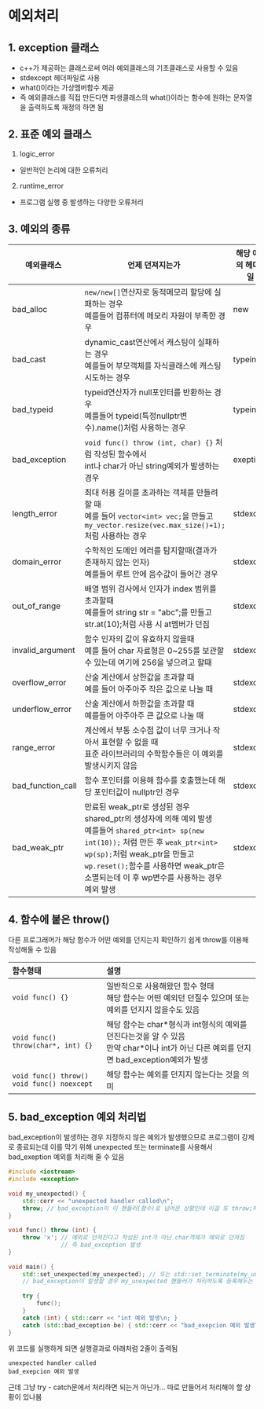 # 예외처리

## 1. exception 클래스

- c++가 제공하는 클래스로써 여러 예외클래스의 기초클래스로 사용할 수 있음
- stdexcept 헤더파일로 사용
- what()이라는 가상멤버함수 제공
- 즉 예외클래스를 직접 만든다면 파생클래스의 what()이라는 함수에 원하는 문자열을 출력하도록 재정의 하면 됨

## 2. 표준 예외 클래스

1) logic\_error
- 일반적인 논리에 대한 오류처리
2) runtime\_error
- 프로그램 실행 중 발생하는 다양한 오류처리

## 3. 예외의 종류

| 예외클래스  | 언제 던져지는가  | 해당 예외의 헤더파일  |
| --- | --- | --- |
| bad\_alloc | `new/new[]`연산자로 동적메모리 할당에 실패하는 경우</br>예를들어 컴퓨터에 메모리 자원이 부족한 경우 | new |
| bad\_cast | dynamic\_cast연산에서 캐스팅이 실패하는 경우</br>예를들어 부모객체를 자식클래스에 캐스팅 시도하는 경우 | typeinfo |
| bad\_typeid | typeid연산자가 null포인터를 반환하는 경우</br>예를들어 typeid(특정nullptr변수).name()처럼 사용하는 경우 | typeinfo |
| bad\_exception | `void func() throw (int, char) {}` 처럼 작성된 함수에서</br>int나 char가 아닌 string예외가 발생하는 경우 | exeption |
| length\_error | 최대 허용 길이를 초과하는 객체를 만들려 할 때</br>예를 들어 `vector<int> vec;`을 만들고 `my_vector.resize(vec.max_size()+1);` 처럼 사용하는 경우 | stdexcept |
| domain\_error | 수학적인 도메인 에러를 탐지할때(결과가 존재하지 않는 인자)</br>예를들어 루트 안에 음수값이 들어간 경우 | stdexcept |
| out\_of\_range | 배열 범위 검사에서 인자가 index 범위를 초과할때</br>예를들어 string str = "abc";를 만들고 str.at(10);처럼 사용 시 at멤버가 던짐 | stdexcept |
| invalid\_argument | 함수 인자의 값이 유효하지 않을때</br>예를 들어 char 자료형은 0~255를 보관할 수 있는데   여기에 256을 넣으려고 할때 | stdexcept |
| overflow\_error | 산술 계산에서 상한값을 초과할 때</br>예를 들어 아주아주 작은 값으로 나눌 때 | stdexcept |
| underflow\_error | 산술 계산에서 하한값을 초과할 때</br>예를들어 아주아주 큰 값으로 나눌 때 | stdexcept |
| range\_error | 계산에서 부동 소수점 값이 너무 크거나 작아서 표현할 수 없을 때</br>표준 라이브러리의 수학함수들은 이 예외를 발생시키지 않음 | stdexcept |
| bad\_function\_call | 함수 포인터를 이용해 함수를 호출했는데 해당 포인터값이 nullptr인 경우 | stdexcept |
| bad\_weak\_ptr | 만료된 weak\_ptr로 생성된 경우 shared\_ptr의 생성자에 의해 예외 발생</br>예를들어 `shared_ptr<int> sp(new int(10));` 처럼 만든 후 `weak_ptr<int> wp(sp);`처럼 weak\_ptr을 만들고 `wp.reset();`함수를 사용하면 weak\_ptr은 소멸되는데 이 후 wp변수를 사용하는 경우 예외 발생 | stdexcept |

## 4. 함수에 붙은 throw()

다른 프로그래머가 해당 함수가 어떤 예외를 던지는지 확인하기 쉽게 throw를 이용해 작성해둘 수 있음

| 함수형태 | 설명 |
|:--- |:--- |
| `void func() {}` | 일반적으로 사용해왔던 함수 형태</br>해당 함수는 어떤 예외던 던질수 있으며 또는 예외를 던지지 않을수도 있음    |
| `void func() throw(char*, int) {}` | 해당 함수는 char\*형식과 int형식의 예외를 던진다는것을 알 수 있음</br>만약 char\*이나 int가 아닌 다른 예외를 던지면 bad_exception예외가 발생  |
| `void func() throw()`</br> `void func() noexcept` | 해당 함수는 예외를 던지지 않는다는 것을 의미 |

## 5.  bad_exception 예외 처리법

bad\_exception이 발생하는 경우 지정하지 않은 예외가 발생했으므로 프로그램이 강제로 종료되는데 이를 막기 위해 unexpected 또는 terminate를 사용해서 bad\_exeption 예외를 처리해 줄 수 있음
```C++
#include <iostream>  
#include <exception>    
  
void my_unexpected() {  
	std::cerr << "unexpected handler called\n";  
	throw; // bad_exception이 이 핸들러(함수)로 넘어온 상황인데 이걸 또 throw;해주면 또 상위함수로 던져질테니 아래의 메인함수로 던져짐  
}  
    
void func() throw (int) {  
	throw 'x'; // 예외로 던져진다고 작성된 int가 아닌 char객체가 예외로 던져짐
			   // 즉 bad_exception 발생  
}    
  
void main() {  
	std::set_unexpected(my_unexpected); // 또는 std::set_terminate(my_unexpected);
	// bad_exception이 발생할 경우 my_unexpected 핸들러가 처리하도록 등록해두는 것  
    
	try {  
		func();  
	}  
	catch (int) { std::cerr << "int 예외 발생\n; }  
	catch (std::bad_exception be) { std::cerr << "bad_exepcion 예외 발생\n; }  
}
```

위 코드를 실행하게 되면 실행결과로 아래처럼 2줄이 출력됨
```
unexpected handler called
bad_exepcion 예외 발생
```

근데 그냥 try - catch문에서 처리하면 되는거 아닌가... 따로 만들어서 처리해야 할 상황이 있나봄